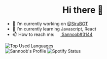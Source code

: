 <h1 align="center">Hi there 👋</h1>

- 🔭 I’m currently working on [@SiruBOT](https://github.com/SiruBOT)
- 🌱 I’m currently learning Javascript, React
- 📫 How to reach me: [<img src="https://raw.githubusercontent.com/sannoob/Sannoob/master/discordLogo.png" width="16" height="16" align="center"> Sannoob#3144](https://discordapp.com)

![Top Used Languages](https://github-readme-stats.vercel.app/api/top-langs/?username=Sannoob&layout=compact&hide_border=true)   
![Sannoob's Profile](https://github-readme-stats.vercel.app/api?username=Sannoob&show_icons=true&hide_border=true&count_private=true)
![Spotify Status](https://github-spotify-status.sannoob.vercel.app/api/spotify)

<!--
**sannoob/Sannoob** is a ✨ _special_ ✨ repository because its `README.md` (this file) appears on your GitHub profile.

Here are some ideas to get you started:

- 🔭 I’m currently working on ...
- 🌱 I’m currently learning ...
- 👯 I’m looking to collaborate on ...
- 🤔 I’m looking for help with ...
- 💬 Ask me about ...
- 📫 How to reach me: ...
- 😄 Pronouns: ...
- ⚡ Fun fact: ...
-->
